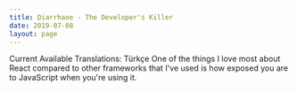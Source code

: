 ```yaml
---
title: Diarrhaoe - The Developer's Killer
date: 2019-07-08
layout: page
---
```


Current Available Translations: Türkçe One of the things I love most about React compared to other frameworks that I've used is how exposed you are to JavaScript when you're using it.
